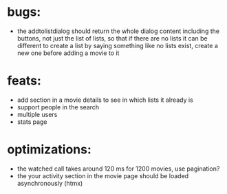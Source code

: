 # bugs:

- the addtolistdialog should return the whole dialog content including the buttons, not just the list of lists, so that if there are no lists it can be different to create a list by saying something like no lists exist, create a new one before adding a movie to it

# feats:

- add section in a movie details to see in which lists it already is
- support people in the search
- multiple users
- stats page

# optimizations:

- the watched call takes around 120 ms for 1200 movies, use pagination?
- the your activity section in the movie page should be loaded asynchronously (htmx)
